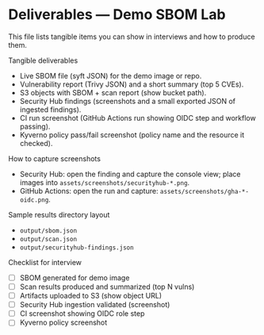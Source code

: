 # Deliverables — Demo SBOM Lab

This file lists tangible items you can show in interviews and how to produce them.

Tangible deliverables
- Live SBOM file (syft JSON) for the demo image or repo.
- Vulnerability report (Trivy JSON) and a short summary (top 5 CVEs).
- S3 objects with SBOM + scan report (show bucket path).
- Security Hub findings (screenshots and a small exported JSON of ingested findings).
- CI run screenshot (GitHub Actions run showing OIDC step and workflow passing).
- Kyverno policy pass/fail screenshot (policy name and the resource it checked).

How to capture screenshots
- Security Hub: open the finding and capture the console view; place images into `assets/screenshots/securityhub-*.png`.
- GitHub Actions: open the run and capture: `assets/screenshots/gha-*-oidc.png`.

Sample results directory layout
- `output/sbom.json`
- `output/scan.json`
- `output/securityhub-findings.json`

Checklist for interview
- [ ] SBOM generated for demo image
- [ ] Scan results produced and summarized (top N vulns)
- [ ] Artifacts uploaded to S3 (show object URL)
- [ ] Security Hub ingestion validated (screenshot)
- [ ] CI screenshot showing OIDC role step
- [ ] Kyverno policy screenshot
